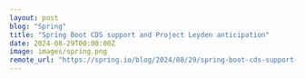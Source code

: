 ```yaml
---
layout: post
blog: "Spring"
title: "Spring Boot CDS support and Project Leyden anticipation"
date: 2024-08-29T00:00:00Z
image: images/spring.png
remote_url: "https://spring.io/blog/2024/08/29/spring-boot-cds-support-and-project-leyden-anticipation"
---
```

